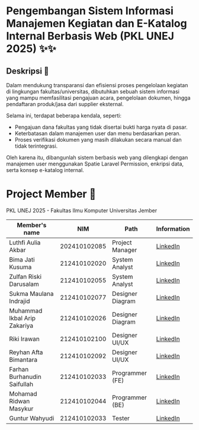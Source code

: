 # Pengembangan Sistem Informasi Manajemen Kegiatan dan E-Katalog Internal Berbasis Web (PKL UNEJ 2025) ✨✨

## Deskripsi 📱
Dalam mendukung transparansi dan efisiensi proses pengelolaan kegiatan di lingkungan fakultas/universitas, dibutuhkan sebuah sistem informasi yang mampu memfasilitasi pengajuan acara, pengelolaan dokumen, hingga pendaftaran produk/jasa dari supplier eksternal. 

Selama ini, terdapat beberapa kendala, seperti:
- Pengajuan dana fakultas yang tidak disertai bukti harga nyata di pasar.
- Keterbatasan dalam manajemen user dan menu berdasarkan peran.
- Proses verifikasi dokumen yang masih dilakukan secara manual dan tidak terintegrasi.

Oleh karena itu, dibangunlah sistem berbasis web yang dilengkapi dengan manajemen user menggunakan Spatie Laravel Permission, enkripsi data, serta konsep e-katalog internal.


# Project Member 🤝
PKL UNEJ 2025 - Fakultas Ilmu Komputer Universitas Jember

| Member's name                   | NIM          | Path             | Information                                                              |
|---------------------------------|--------------|------------------|--------------------------------------------------------------------------|
| Luthfi Aulia Akbar              | 202410102085 | Project Manager  | [LinkedIn]()                                                             |
| Bima Jati Kusuma                | 212410102020 | System Analyst   | [LinkedIn](https://www.linkedin.com/in/bima-jati-kusuma/)                |
| Zulfan Riski Darusalam          | 212410102055 | System Analyst   | [LinkedIn](https://www.linkedin.com/in/zulfan-riski-darusalam-0bab47220/)|
| Sukma Maulana Indrajid          | 212410102077 | Designer Diagram | [LinkedIn](https://www.linkedin.com/in/sukma-maulana-indrajid/)          |
| Muhammad Ikbal Arip Zakariya    | 212410102026 | Designer Diagram | [LinkedIn]()                                                             |
| Riki Irawan                     | 212410102100 | Designer UI/UX   | [LinkedIn]()                                                             |
| Reyhan Afta Bimantara           | 212410102092 | Designer UI/UX   | [LinkedIn](https://www.linkedin.com/in/reyhan-afta-bimantara-b40586220/) |
| Farhan Burhanudin Saifullah     | 212410102033 | Programmer (FE)  | [LinkedIn](https://www.linkedin.com/in/farhan-burhanudin-75a213220/)     |
| Mohamad Ridwan Masykur          | 212410102044 | Programmer (BE)  | [LinkedIn](https://www.linkedin.com/in/mohamadridwanmasykur/)            |
| Guntur Wahyudi                  | 212410102033 | Tester           | [LinkedIn]()                                                             |

